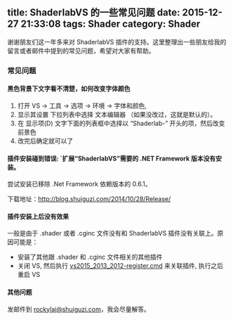 title: ShaderlabVS 的一些常见问题
date: 2015-12-27 21:33:08
tags: Shader
category: Shader
---

谢谢朋友们这一年多来对 ShaderlabVS 插件的支持。这里整理出一些朋友给我的留言或者邮件中提到的常见问题，希望对大家有帮助。

### 常见问题

#### 黑色背景下文字看不清楚，如何改变字体颜色

1. 打开 VS -> 工具 -> 选项 -> 环境 -> 字体和颜色,
2. 显示其设置 下拉列表中选择 文本编辑器 （如果没改过，这就是默认的）。
3. 在 显示项(D) 文字下面的列表框中选择以 “Shaderlab-” 开头的项，然后改变前景色
4. 改完后确定就可以了

#### 插件安装碰到错误: `扩展“ShaderlabVS”需要的 .NET Framework 版本没有安装。
尝试安装已移除 .Net Framework 依赖版本的 0.6.1。  

下载地址：<http://blog.shuiguzi.com/2014/10/28/Release/>

<!--more-->

#### 插件安装上后没有效果 

一般是由于 .shader 或者 .cginc 文件没有和 ShaderlabVS 插件没有关联上。原因可能是：

- 安装了其他跟 .shader 和 .cginc 文件相关的其他插件
- 关闭 VS, 然后执行 [vs2015_2013_2012-register.cmd](https://github.com/wudixiaop/ShaderlabVS/tree/master/Tools) 
来关联插件, 执行之后重启 VS

#### 其他问题
发邮件到 rockylai@shuiguzi.com，我会尽量解答。